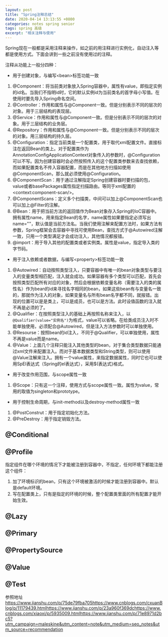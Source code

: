 ```yaml
---
layout: post
title: "Spring注释总结"
date: 2020-04-14 13:13:55 +0800
categories: notes spring senior
tags: spring 高级
excerpt: "相关注释与使用"
---
```


Spring现在一般都是采用注释来操作，如之前的用注释进行实例化，自动注入等都是使用方式。下面会讲到一些之前没有使用过的注释。

注释从功能上一般分四种：

+ 用于创建对象，与编写\<bean>标签功能一致  

1. @Component：将当前类对象放入Spring容器中，属性有value，即指定实例的id名。当我们不指明id时，它的默认实例id为当前类名的首字母小写值。在使用时要先导入Spring命名空间。
2. @Controller：作用和属性与@Component一致。但是分别表示不同的层次的对象。用于三层结构的表现层。
3. @Service：作用和属性与@Component一致。但是分别表示不同的层次的对象。用于三层结构的业务层。
4. @Repository：作用和属性与@Component一致。但是分别表示不同的层次的对象。用三层结构的持久层。
5. @Configuration：指定当前类是一个配置类，用于取代xml配置文件。直接标注在返回Bean的类上。对于配置类作为AnnotationConfigApplicationContext对象传入的参数时，@Configuration可以不写。因为创建容器时会必然按照传入的这个配置类参数来去查找依赖，而如果配置类名不传入容器配置，而是在其他地方扫描如使用@ComponentScan，那么就必须使用@Configuration。
6. @ComponentScan：用于通过注解指定Spring创建容器时要扫描的包，value或者basePackages属性指定扫描路由。等同于xml配置的\<context:component-scan/>。
7. @ComponentScans：定义多个扫描类，中间可以加上@ComponentScan也可以加上@Filter的注解。
8. @Bean：用于把当前方法的返回值作为Bean对象存入Spring的IoC容器中。拥有属性name，用来指定Bean的名字，name属性如果要指定必须写出name=""，默认值是当前方法名。当我们使用注解来配置方法时，如果方法有参数，Spring框架会去容器中寻找可使用Bean，查找方式于@Autowired注解一致，只用一个类型满足才会成功注入，其他情况都报错。
9. @import：用于导入其他的配置类或者实例类。属性是value，指定导入类的字节码。

+ 用于注入依赖或者数据，与编写\<property>标签功能一致

1. @Autowired：自动按照类型注入，只要容器中有唯一的bean对象类型与要注入的变量类型相匹配，注入就会成功。如果容器有多个类型可以匹配，首先会按照类型匹配所有对应的对象，然后会根据依赖变量名称（需要注入的类的属性名）作为bean的id来寻找名字相同的bean，如果这些bean有与变量名一致的，那就作为注入的对象，如果变量名与所有bean名字都不同，就报错。出现的位置可以是是类上，可以是成员，也可以是方法。此时设值函数的注入就不再是必须的了。
2. @Qualifier：在按照类型注入的基础上再按照名称来注入，以`@Qualifier(value="实例名")`为格式，value可以省略。在给类成员注入时不能单独使用，必须配合@Autowired，但是注入方法参数时可以单独使用。
3. @Resourse：按照bean的id注入，不同于@Qualifier，可以单独使用，属性不再是value而是name。
4. @Value：上面几个注释只能注入其他类型的bean，对于集合类型数据只能通过xml文件来配置注入。而对于基本数据类型和String类型，则可以使用@Value注解来注入。拥有一个value属性，来指定数据属性，同时它也可以使用SpEl表达式（Spring的el表达式），采用${表达式}格式。

+ 用于改变作用范围，与scope属性一致

1. @Scope：只有这一个注释，使用方式与scope属性一致。属性为value，常用的取值为singleton和prototype。

+ 用于控制生命周期，与init-method以及destroy-method属性一致

1. @PostConstrut：用于指定初始化方法。
2. @PreDestroy：用于指定销毁方法。

## @Conditional

## @Profile

指定组件在哪个环境的情况下才能被注册到容器中，不指定，任何环境下都能注册这个组件：
  
1. 加了环境标识的bean，只有这个环境被激活的时候才能注册到容器中。默认是default环境。
2. 写在配置类上，只有是指定的环境的时候，整个配置类里面的所有配置才能开始生效。

## @Lazy

## @Primary

## @PropertySource

## @Value

## @Test

参照地址<https://www.jianshu.com/p/75de79fba705><https://www.cnblogs.com/cxuanBlog/p/11179439.html><https://www.jianshu.com/p/23a960f369dc><https://www.cnblogs.com/xiaoxi/p/5935009.html><https://www.jianshu.com/p/71e8971d2bc5?utm_campaign=maleskine&utm_content=note&utm_medium=seo_notes&utm_source=recommendation>
